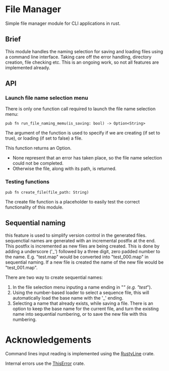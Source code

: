 # File Manager

Simple file manager module for CLI applications in rust.

## Brief
This module handles the naming selection for saving and loading files using a command line
interface. Taking care off the error handling, directory creation, file checking etc.
This is an ongoing work, so not all features are implemented already.

## API
### Launch file name selection menu
There is only one function call required to launch the file name selection menu:

```
pub fn run_file_naming_memu(is_saving: bool) -> Option<String>
```

The argument of the function is used to specify if we are creating (if set to true), or loading
(if set to false) a file.

This function returns an Option.
 * None represent that an error has taken place, so the file name selection could not be completed.
 * Otherwise the file, along with its path, is returned.

### Testing functions
```
pub fn create_file(file_path: String)
```
The create file function is a placeholder to easily test the correct functionality of this module.

## Sequential naming
this feature is used to simplify version control in the generated files. sequenctial names are
generated with an incremental postfix at the end. This postfix is incremented as new files are
being created. This is done by adding a underscore ('_') followed by a three digit, zero padded
number to the name. E.g. "test.map" would be converted into "test_000.map" in sequential naming. If
a new file is created the name of the new file would be "test_001.map".

There are two way to create sequential names:
 1. In the file selection menu inputing a name ending in "_" (e.g. "test_").
 2. Using the number-based loader to select a sequence file, this will automatically load the base
 name with the '_' ending.
 3. Selecting a name that already exists, while saving a file. There is an option to keep the base
 name for the current file, and turn the existing name into sequential numbering, or to save
 the new file with this numbering.


# Acknowledgements

Command lines input reading is implemented using the [RustyLine](https://github.com/kkawakam/rustyline) crate.

Internal errors use the [ThisError](https://github.com/dtolnay/thiserror) crate.
